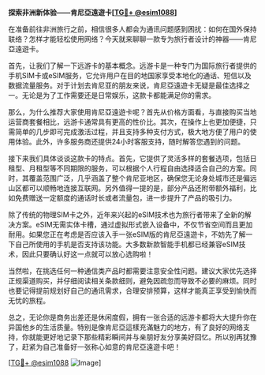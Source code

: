**探索非洲新体验——肯尼亞遠遊卡[[TG💪+ @esim1088](https://t.me/s/esim1088)]**

在准备前往非洲旅行之前，相信很多人都会为通讯问题感到困扰：如何在国外保持联络？怎样才能轻松使用网络？今天就来聊聊一款专为旅行者设计的神器——肯尼亞遠遊卡。

首先，让我们了解一下远游卡的基本概念。远游卡是一种专门为国际旅行者提供的手机SIM卡或eSIM服务，它允许用户在目的地国家享受本地化的通话、短信以及数据流量服务。对于计划去肯尼亚的朋友来说，肯尼亞遠遊卡无疑是最佳选择之一。无论是为了工作需要还是日常娱乐，这款卡都能满足你的需求。

那么，为什么推荐大家使用肯尼亞遠遊卡呢？首先从价格方面看，与直接购买当地运营商套餐相比，远游卡通常具有更高的性价比。其次，在操作上也更加便捷，只需简单的几步即可完成激活过程，并且支持多种支付方式，极大地方便了用户的使用体验。此外，许多服务商还提供24小时客服支持，随时解答您遇到的问题。

接下来我们具体谈谈这款卡的特点。首先，它提供了灵活多样的套餐选项，包括日租型、月租型等不同期限的服务，可以根据个人行程自由选择适合自己的方案。同时，其覆盖范围广泛，几乎涵盖了整个肯尼亚地区，确保您无论身处城市还是偏远山区都可以顺畅地连接互联网。另外值得一提的是，部分产品还附带额外福利，比如免费赠送一定额度的通话时长或者流量包，进一步提升了产品的吸引力。

除了传统的物理SIM卡之外，近年来兴起的eSIM技术也为旅行者带来了全新的解决方案。eSIM无需实体卡槽，通过虚拟形式嵌入设备中，不仅节省空间而且更加耐用。如果您正在考虑是否应该入手一张eSIM版的肯尼亞遠遊卡，不妨先了解一下自己所使用的手机是否支持该功能。大多数新款智能手机都已经兼容eSIM技术，因此只要确认好这一点就可以放心选购啦！

当然啦，在挑选任何一种通信类产品时都需要注意安全性问题。建议大家优先选择正规渠道购买，并仔细阅读相关条款细则，避免因疏忽而导致不必要的麻烦。同时也要记得提前规划好自己的通讯需求，合理安排预算，这样才能真正享受到愉快而无忧的旅程。

总之，无论你是商务出差还是休闲度假，拥有一张合适的远游卡都将大大提升你在异国他乡的生活质量。特别是像肯尼亞這樣充滿魅力的地方，有了良好的网络支持，你就能更好地记录下那些精彩瞬间并与亲朋好友分享美好回忆。所以别再犹豫了，赶紧为自己准备好一张称心如意的肯尼亞遠遊卡吧！

[[TG💪+ @esim1088](https://t.me/s/esim1088) ![Image](https://i.postimg.cc/4NQfJmqS/Snipaste-2025-05-13-00-14-12.png)]